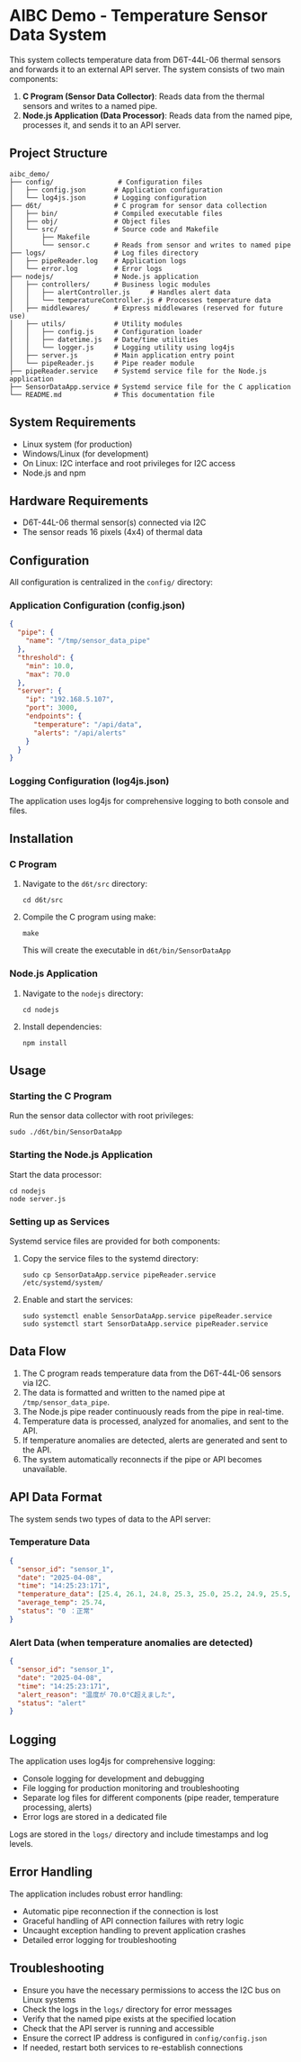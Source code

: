 # AIBC Demo - Temperature Sensor Data System

This system collects temperature data from D6T-44L-06 thermal sensors and forwards it to an external API server. The system consists of two main components:

1. **C Program (Sensor Data Collector)**: Reads data from the thermal sensors and writes to a named pipe.
2. **Node.js Application (Data Processor)**: Reads data from the named pipe, processes it, and sends it to an API server.

## Project Structure

```
aibc_demo/
├── config/                # Configuration files
│   ├── config.json       # Application configuration 
│   └── log4js.json       # Logging configuration
├── d6t/                  # C program for sensor data collection
│   ├── bin/              # Compiled executable files
│   ├── obj/              # Object files 
│   └── src/              # Source code and Makefile
│       ├── Makefile
│       └── sensor.c      # Reads from sensor and writes to named pipe
├── logs/                 # Log files directory
│   ├── pipeReader.log    # Application logs
│   └── error.log         # Error logs
├── nodejs/               # Node.js application
│   ├── controllers/      # Business logic modules
│   │   ├── alertController.js     # Handles alert data
│   │   └── temperatureController.js # Processes temperature data
│   ├── middlewares/      # Express middlewares (reserved for future use)
│   ├── utils/            # Utility modules
│   │   ├── config.js     # Configuration loader
│   │   ├── datetime.js   # Date/time utilities
│   │   └── logger.js     # Logging utility using log4js
│   ├── server.js         # Main application entry point
│   └── pipeReader.js     # Pipe reader module
├── pipeReader.service    # Systemd service file for the Node.js application
├── SensorDataApp.service # Systemd service file for the C application
└── README.md             # This documentation file
```

## System Requirements

- Linux system (for production)
- Windows/Linux (for development)
- On Linux: I2C interface and root privileges for I2C access
- Node.js and npm

## Hardware Requirements

- D6T-44L-06 thermal sensor(s) connected via I2C
- The sensor reads 16 pixels (4x4) of thermal data

## Configuration

All configuration is centralized in the `config/` directory:

### Application Configuration (config.json)

```json
{
  "pipe": {
    "name": "/tmp/sensor_data_pipe"
  },
  "threshold": {
    "min": 10.0,
    "max": 70.0
  },
  "server": {
    "ip": "192.168.5.107",
    "port": 3000,
    "endpoints": {
      "temperature": "/api/data",
      "alerts": "/api/alerts"
    }
  }
}
```

### Logging Configuration (log4js.json)

The application uses log4js for comprehensive logging to both console and files.

## Installation

### C Program

1. Navigate to the `d6t/src` directory:
   ```
   cd d6t/src
   ```

2. Compile the C program using make:
   ```
   make
   ```
   This will create the executable in `d6t/bin/SensorDataApp`

### Node.js Application

1. Navigate to the `nodejs` directory:
   ```
   cd nodejs
   ```

2. Install dependencies:
   ```
   npm install
   ```

## Usage

### Starting the C Program

Run the sensor data collector with root privileges:

```
sudo ./d6t/bin/SensorDataApp
```

### Starting the Node.js Application

Start the data processor:

```
cd nodejs
node server.js
```

### Setting up as Services

Systemd service files are provided for both components:

1. Copy the service files to the systemd directory:
   ```
   sudo cp SensorDataApp.service pipeReader.service /etc/systemd/system/
   ```

2. Enable and start the services:
   ```
   sudo systemctl enable SensorDataApp.service pipeReader.service
   sudo systemctl start SensorDataApp.service pipeReader.service
   ```

## Data Flow

1. The C program reads temperature data from the D6T-44L-06 sensors via I2C.
2. The data is formatted and written to the named pipe at `/tmp/sensor_data_pipe`.
3. The Node.js pipe reader continuously reads from the pipe in real-time.
4. Temperature data is processed, analyzed for anomalies, and sent to the API.
5. If temperature anomalies are detected, alerts are generated and sent to the API.
6. The system automatically reconnects if the pipe or API becomes unavailable.

## API Data Format

The system sends two types of data to the API server:

### Temperature Data
```json
{
  "sensor_id": "sensor_1",
  "date": "2025-04-08",
  "time": "14:25:23:171",
  "temperature_data": [25.4, 26.1, 24.8, 25.3, 25.0, 25.2, 24.9, 25.5, 25.6, 25.7, 25.8, 25.9, 26.0, 26.1, 26.2, 26.3],
  "average_temp": 25.74,
  "status": "0 ：正常"
}
```

### Alert Data (when temperature anomalies are detected)
```json
{
  "sensor_id": "sensor_1",
  "date": "2025-04-08",
  "time": "14:25:23:171",
  "alert_reason": "温度が 70.0°C超えました",
  "status": "alert"
}
```

## Logging

The application uses log4js for comprehensive logging:

- Console logging for development and debugging
- File logging for production monitoring and troubleshooting
- Separate log files for different components (pipe reader, temperature processing, alerts)
- Error logs are stored in a dedicated file

Logs are stored in the `logs/` directory and include timestamps and log levels.

## Error Handling

The application includes robust error handling:

- Automatic pipe reconnection if the connection is lost
- Graceful handling of API connection failures with retry logic
- Uncaught exception handling to prevent application crashes
- Detailed error logging for troubleshooting

## Troubleshooting

- Ensure you have the necessary permissions to access the I2C bus on Linux systems
- Check the logs in the `logs/` directory for error messages
- Verify that the named pipe exists at the specified location
- Check that the API server is running and accessible
- Ensure the correct IP address is configured in `config/config.json`
- If needed, restart both services to re-establish connections
